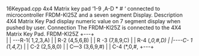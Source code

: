 16Keypad.cpp
4x4 Matrix key pad ‘1-9 ,A-D * # ‘ connected to microcontroller FRDM-Kl25Z  and a seven segment Display.
Description   
4X4 Matrix Key Pad display numeric value on 7 segment display when pushed by user.
Connection
The FRDM-Kl25Z   is connected to the 4X4 Matrix Key Pad.
        FRDM-Kl25Z
+---+             
|		| ---R-1( 1,2,3,A)
|		|		 R-2 (4,5,6,B)
|		|		 R -3 (7,8,9,C)
|		|		 R-4 (*,0,#,D)
|		|----C- 1 (1,4,7,*)
|		|    C-2 (2,5,8,0)
|		|    C—3 (3,6,9,#)
|		|    C-4 (*,0,#,
+---+
